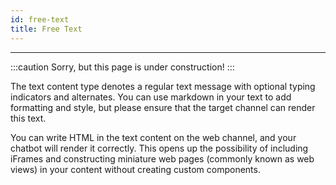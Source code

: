 ```yaml
---
id: free-text
title: Free Text
---
```


---------------

:::caution
Sorry, but this page is under construction!
:::

The text content type denotes a regular text message with optional typing indicators and alternates. You can use markdown in your text to add formatting and style, but please ensure that the target channel can render this text. 

You can write HTML in the text content on the web channel, and your chatbot will render it correctly. This opens up the possibility of including iFrames and constructing miniature web pages (commonly known as web views) in your content without creating custom components.